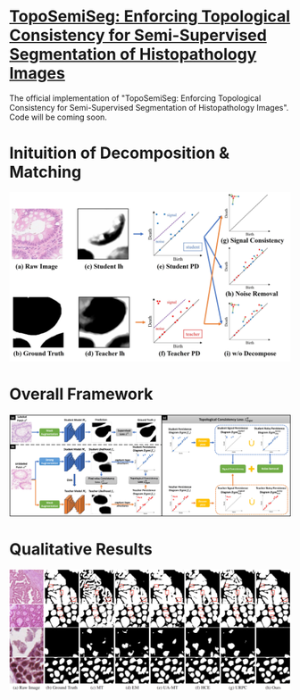 # [TopoSemiSeg: Enforcing Topological Consistency for Semi-Supervised Segmentation of Histopathology Images](https://arxiv.org/abs/2311.16447)
The official implementation of "TopoSemiSeg: Enforcing Topological Consistency for Semi-Supervised Segmentation of Histopathology Images". Code will be coming soon.

# Inituition of Decomposition & Matching
<p align="center">
  <img src="./figures/inituition.jpg" alt="drawing", width="850"/>
</p>

# Overall Framework
<p align="center">
  <img src="./figures/overall_framework.jpg" alt="drawing", width="850"/>
</p>

# Qualitative Results
<p align="center">
  <img src="./figures/qualitative_results.jpg" alt="drawing", width="850"/>
</p>
